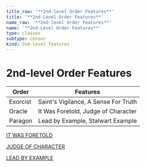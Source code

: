 ```yaml
---
title_raw: '**2nd-level Order Features**'
title: '**2nd-Level Order Features**'
name_raw: '**2nd-level Order Features**'
name: '**2nd-Level Order Features**'
type: classes
subtype: censor
kind: 2nd-level features
---
```


# **2nd-level Order Features**

| Order    | Features                             |
| -------- | ------------------------------------ |
| Exorcist | Saint's Vigilance, A Sense For Truth |
| Oracle   | It Was Foretold, Judge of Character  |
| Paragon  | Lead by Example, Stalwart Example    |

[IT WAS FORETOLD](./It%20Was%20Foretold.md)

[JUDGE OF CHARACTER](./Judge%20Of%20Character.md)

[LEAD BY EXAMPLE](./Lead%20By%20Example.md)
